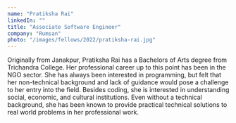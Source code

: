 ```yaml
---
name: "Pratiksha Rai"
linkedIn: ""
title: "Associate Software Engineer"
company: "Rumsan"
photo: "/images/fellows/2022/pratiksha-rai.jpg"
---
```


Originally from Janakpur, Pratiksha Rai has a Bachelors of Arts degree from Trichandra College. Her professional career up to this point has been in the NGO sector. She has always been interested in programming, but felt that her non-technical background and lack of guidance would pose a challenge to her entry into the field. Besides coding, she is interested in understanding social, economic, and cultural institutions. Even without a technical background, she has been known to provide practical technical solutions to real world problems in her professional work.

